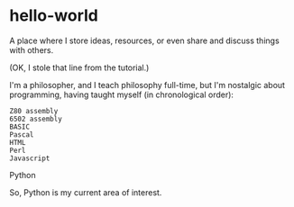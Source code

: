 # hello-world
A place where I store ideas, resources, or even share and discuss things with others.

(OK, I stole that line from the tutorial.)

I'm a philosopher, and I teach philosophy full-time, but I'm nostalgic about programming, having taught myself (in chronological order):

	Z80 assembly
	6502 assembly
	BASIC
	Pascal
	HTML
	Perl
	Javascript
  Python
  
So, Python is my current area of interest.
